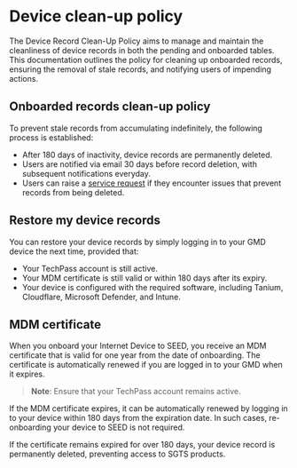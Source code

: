 # Device clean-up policy

The Device Record Clean-Up Policy aims to manage and maintain the cleanliness of device records in both the pending and onboarded tables. This documentation outlines the policy for cleaning up onboarded records, ensuring the removal of stale records, and notifying users of impending actions.

## Onboarded records clean-up policy
To prevent stale records from accumulating indefinitely, the following process is established:

   - After 180 days of inactivity, device records are permanently deleted.
   - Users are notified via email 30 days before record deletion, with subsequent notifications everyday.
   - Users can raise a [service request](https://go.gov.sg/seed-techpass-support) if they encounter issues that prevent records from being deleted.

## Restore my device records

You can restore your device records by simply logging in to your GMD device the next time, provided that:

- Your TechPass account is still active.
- Your MDM certificate is still valid or within 180 days after its expiry.
- Your device is configured with the required software, including Tanium, Cloudflare, Microsoft Defender, and Intune.

## MDM certificate

When you onboard your Internet Device to SEED, you receive an MDM certificate that is valid for one year from the date of onboarding. The certificate is automatically renewed if you are logged in to your GMD when it expires.

> **Note**: Ensure that your TechPass account remains active.

If the MDM certificate expires, it can be automatically renewed by logging in to your device within 180 days from the expiration date. In such cases, re-onboarding your device to SEED is not required.

If the certificate remains expired for over 180 days, your device record is permanently deleted, preventing access to SGTS products.